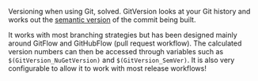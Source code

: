 Versioning when using Git, solved. GitVersion looks at your Git history and works out the [semantic version](http://semver.org) of the commit being built.

It works with most branching strategies but has been designed mainly around GitFlow and GitHubFlow (pull request workflow). 
The calculated version numbers can then be accessed through variables such as `$(GitVersion_NuGetVersion)` and `$(GitVersion_SemVer)`. 
It is also very configurable to allow it to work with most release workflows!